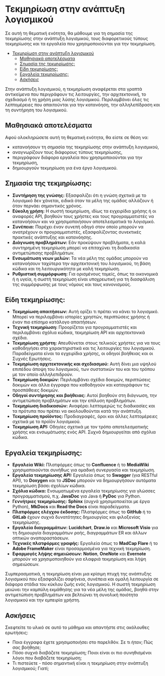 # Τεκμηρίωση στην ανάπτυξη λογισμικού


Σε αυτή τη θεματική ενότητα, θα μάθουμε για τη σημασία της τεκμηρίωσης στην ανάπτυξη λογισμικού, τους διαφορετικούς τύπους τεκμηρίωσης και τα εργαλεία που χρησιμοποιούνται για την τεκμηρίωση.


- [Τεκμηρίωση στην ανάπτυξη λογισμικού](#Τεκμηρίωση-στην-ανάπτυξη-λογισμικού)
  - [Μαθησιακά αποτελέσματα](#Μαθησιακά-αποτελέσματα)
  - [Σημασία της τεκμηρίωσης:](#Σημασία-της-τεκμηρίωσης:)
  - [Είδη τεκμηρίωσης:](#Είδη-τεκμηρίωσης:)
  - [Εργαλεία τεκμηρίωσης:](#Εργαλεία-τεκμηρίωσης:)
  - [Ασκήσεις](#Ασκήσεις)

Στην ανάπτυξη λογισμικού, η τεκμηρίωση αναφέρεται στα γραπτά αντικείμενα που περιγράφουν τις λειτουργίες, την αρχιτεκτονική, το σχεδιασμό ή τη χρήση μιας λύσης λογισμικού. Περιλαμβάνει όλες τις λεπτομέρειες που απαιτούνται για την κατανόηση, την αλληλεπίδραση και τη συντήρηση του λογισμικού.

## Μαθησιακά αποτελέσματα

Αφού ολοκληρώσετε αυτή τη θεματική ενότητα, θα είστε σε θέση να:

- κατανοήσουν τη σημασία της τεκμηρίωσης στην ανάπτυξη λογισμικού,
- αναγνωρίζουν τους διάφορους τύπους τεκμηρίωσης,
- περιγράφουν διάφορα εργαλεία που χρησιμοποιούνται για την τεκμηρίωση,
- δημιουργούν τεκμηρίωση για ένα έργο λογισμικού.

## Σημασία της τεκμηρίωσης:

- **Συντήρηση της γνώσης:** Εξασφαλίζει ότι η γνώση σχετικά με το λογισμικό δεν χάνεται, ειδικά όταν τα μέλη της ομάδας αλλάζουν ή όταν περνάει σημαντικός χρόνος.
- **Εύκολη χρήση:** Η σωστή τεκμηρίωση, ιδίως τα εγχειρίδια χρήσης ή οι αναφορές API, βοηθούν τους χρήστες και τους προγραμματιστές να κατανοήσουν και να χρησιμοποιήσουν αποτελεσματικά το λογισμικό.
- **Συνέπεια:** Παρέχει έναν συνεπή οδηγό στον οποίο μπορούν να ανατρέχουν οι προγραμματιστές, εξασφαλίζοντας συνεκτικές πρακτικές ανάπτυξης και κατανόησης.
- **Διάγνωση προβλημάτων:** Εάν προκύψουν προβλήματα, η καλά συντηρημένη τεκμηρίωση μπορεί να επιταχύνει τη διαδικασία αντιμετώπισης προβλημάτων.
- **Ενσωμάτωση νεων  μελών:** Τα νέα μέλη της ομάδας μπορούν να κατανοήσουν ταχύτερα την αρχιτεκτονική του λογισμικού, τη βάση κώδικα και τη λειτουργικότητα με καλή τεκμηρίωση.
- **Ρυθμιστική συμμόρφωση:** Για ορισμένους τομείς, όπως τα οικονομικά ή η υγεία, η σωστή τεκμηρίωση είναι υποχρεωτική για τη διασφάλιση της συμμόρφωσης με τους νόμους και τους κανονισμούς.

## Είδη τεκμηρίωσης:

- **Τεκμηρίωση απαιτήσεων:** Αυτή ορίζει τι πρέπει να κάνει το λογισμικό. Μπορεί να περιλαμβάνει ιστορίες χρηστών, περιπτώσεις χρήσης ή έναν πιο επίσημο κατάλογο απαιτήσεων.
- **Τεχνική τεκμηρίωση:** Προορίζεται για προγραμματιστές και περιλαμβάνει σχόλια κώδικα, τεκμηρίωση API και αρχιτεκτονικά σχέδια.
- **Τεκμηρίωση χρήστη:** Απευθύνεται στους τελικούς χρήστες για να τους καθοδηγήσει στα χαρακτηριστικά και τις λειτουργίες του λογισμικού. Παραδείγματα είναι τα εγχειρίδια χρήσης, οι οδηγοί βοήθειας και οι Συχνές Ερωτήσεις.
- **Τεκμηρίωση αρχιτεκτονικής και σχεδιασμού:** Αυτή δίνει μια υψηλού επιπέδου άποψη του λογισμικού, των συστατικών του και του τρόπου με τον οποίο αλληλεπιδρούν.
- **Τεκμηρίωση δοκιμών:** Περιλαμβάνει σχέδια δοκιμών, περιπτώσεις δοκιμών και άλλα έγγραφα που καθοδηγούν και καταγράφουν τις προσπάθειες δοκιμών.
- **Οδηγοί συντήρησης και βοήθειας:** Αυτοί βοηθούν στη διάγνωση, την αντιμετώπιση προβλημάτων και την επίλυση προβλημάτων.
- **Τεκμηρίωση διαδικασιών:** Αναφέρει λεπτομερώς τις διαδικασίες και τα πρότυπα που πρέπει να ακολουθούνται κατά την ανάπτυξη.
- **Τεκμηρίωση προϊόντος:** Προδιαγραφές, όροι και άλλες λεπτομέρειες σχετικά με το προϊόν λογισμικού.
- **Τεκμηρίωση API:** Οδηγίες σχετικά με τον τρόπο αποτελεσματικής χρήσης και ενσωμάτωσης ενός API. Συχνά δημιουργείται από σχόλια κώδικα.

## Εργαλεία τεκμηρίωσης:

- **Εργαλεία Wiki:** Πλατφόρμες όπως το **Confluence** ή το **MediaWiki** χρησιμοποιούνται συνήθως για ομαδική συνεργασία και τεκμηρίωση.
- **Εργαλεία τεκμηρίωσης API:** Εργαλεία όπως το **Swagger** (για RESTful API), το **Doxygen** και το **JSDoc** μπορούν να δημιουργήσουν αυτόματα τεκμηρίωση βάσει σχολίων κώδικα.
- **Σχόλια κώδικα:** Ενσωματωμένα εργαλεία τεκμηρίωσης για γλώσσες προγραμματισμού, π.χ. **JavaDoc** για Java ή **PyDoc** για Python.
- **Γεννήτριες τεκμηρίωσης:** **Sphinx** (συχνά χρησιμοποιείται με έργα Python), **MkDocs** και **Read the Docs** είναι παραδείγματα.
- **Πλατφόρμες ελέγχου έκδοσης:** Πλατφόρμες όπως το **GitHub** ή το **GitLab** έχουν συχνά δυνατότητες δημιουργίας και φιλοξενίας τεκμηρίωσης.
- **Εργαλεία διαγραμμάτων:** **Lucidchart**, **Draw.io** και **Microsoft Visio** για τη δημιουργία διαγραμμάτων ροής, διαγραμμάτων ER και άλλων οπτικών αναπαραστάσεων.
- **Τεχνικές πλατφόρμες γραφής:** Εργαλεία όπως το **MadCap Flare** ή το **Adobe FrameMaker** είναι προσαρμοσμένα για τεχνική τεκμηρίωση.
- **Εφαρμογές λήψης σημειώσεων:** **Notion**, **OneNote** και **Evernote** μπορούν να χρησιμοποιηθούν για ελαφριά τεκμηρίωση και λήψη σημειώσεων.
  
Συμπερασματικά, η τεκμηρίωση είναι μια κρίσιμη πτυχή της ανάπτυξης λογισμικού που εξασφαλίζει σαφήνεια, συνέπεια και ομαλή λειτουργία σε διάφορα στάδια του κύκλου ζωής ενός λογισμικού. Η σωστή τεκμηρίωση μειώνει την καμπύλη εκμάθησης για τα νέα μέλη της ομάδας, βοηθά στην αντιμετώπιση προβλημάτων και βελτιώνει τη συνολική ποιότητα λογισμικού και την εμπειρία χρήστη.

## Ασκήσεις

Σκεφτείτε το υλικό σε αυτό το μάθημα και απαντήστε στις ακόλουθες ερωτήσεις:

- Ποια έγγραφα έχετε χρησιμοποιήσει στο παρελθόν. Σε τι ήταν; Πώς σας βοήθησε;
- Πόσο συχνά διαβάζετε τεκμηρίωση; Ποιοι είναι οι πιο συνηθισμένοι λόγοι που διαβάζετε τεκμηρίωση;
- Τι πιστεύετε - πόσο σημαντική είναι η τεκμηρίωση στην ανάπτυξη λογισμικού; Γιατί;
